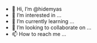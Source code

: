 - 👋 Hi, I’m @hidemyas
- 👀 I’m interested in ...
- 🌱 I’m currently learning ...
- 💞️ I’m looking to collaborate on ...
- 📫 How to reach me ...

<!---
hidemyas/hidemyas is a ✨ special ✨ repository because its `README.md` (this file) appears on your GitHub profile.
You can click the Preview link to take a look at your changes.
--->
